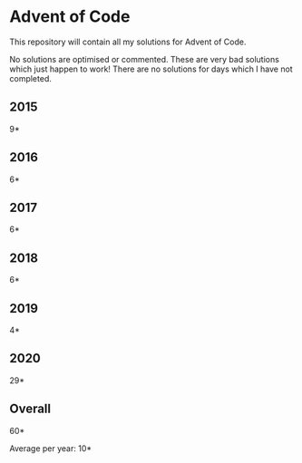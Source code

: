 # Advent of Code

This repository will contain all my solutions for Advent of Code.

No solutions are optimised or commented.  These are very bad solutions which just happen to work!
There are no solutions for days which I have not completed.

## 2015
9*

## 2016 
6*

## 2017
6*

## 2018
6*

## 2019
4*

## 2020
29*

## Overall
60*

Average per year: 10*
